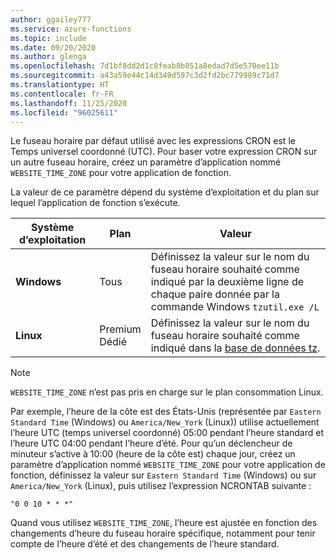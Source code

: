 ```yaml
---
author: ggailey777
ms.service: azure-functions
ms.topic: include
ms.date: 09/20/2020
ms.author: glenga
ms.openlocfilehash: 7d1bf8dd2d1c8feab8b051a8edad7d5e570ee11b
ms.sourcegitcommit: a43a59e44c14d349d597c3d2fd2bc779989c71d7
ms.translationtype: HT
ms.contentlocale: fr-FR
ms.lasthandoff: 11/25/2020
ms.locfileid: "96025611"
---
```

Le fuseau horaire par défaut utilisé avec les expressions CRON est le Temps universel coordonné (UTC). Pour baser votre expression CRON sur un autre fuseau horaire, créez un paramètre d’application nommé `WEBSITE_TIME_ZONE` pour votre application de fonction. 

La valeur de ce paramètre dépend du système d’exploitation et du plan sur lequel l’application de fonction s’exécute.

|Système d’exploitation |Plan |Valeur |
|-|-|-|
| **Windows** |Tous | Définissez la valeur sur le nom du fuseau horaire souhaité comme indiqué par la deuxième ligne de chaque paire donnée par la commande Windows `tzutil.exe /L` |
| **Linux** |Premium<br/>Dédié |Définissez la valeur sur le nom du fuseau horaire souhaité comme indiqué dans la [base de données tz](https://en.wikipedia.org/wiki/List_of_tz_database_time_zones). |

> [!NOTE]
> `WEBSITE_TIME_ZONE` n’est pas pris en charge sur le plan consommation Linux.

Par exemple, l’heure de la côte est des États-Unis (représentée par `Eastern Standard Time` (Windows) ou `America/New_York` (Linux)) utilise actuellement l’heure UTC (temps universel coordonné) 05:00 pendant l’heure standard et l’heure UTC 04:00 pendant l’heure d’été. Pour qu’un déclencheur de minuteur s’active à 10:00 (heure de la côte est) chaque jour, créez un paramètre d’application nommé `WEBSITE_TIME_ZONE` pour votre application de fonction, définissez la valeur sur `Eastern Standard Time` (Windows) ou sur `America/New_York` (Linux), puis utilisez l’expression NCRONTAB suivante : 

```
"0 0 10 * * *"
``` 

Quand vous utilisez `WEBSITE_TIME_ZONE`, l’heure est ajustée en fonction des changements d’heure du fuseau horaire spécifique, notamment pour tenir compte de l’heure d’été et des changements de l’heure standard.
